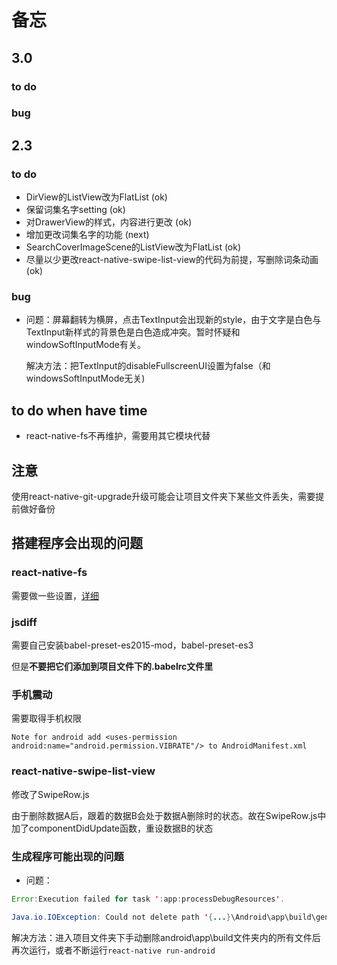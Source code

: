 # 备忘

## 3.0
### to do
### bug

## 2.3 
### to do
- DirView的ListView改为FlatList (ok)
- 保留词集名字setting (ok)
- 对DrawerView的样式，内容进行更改 (ok)
- 增加更改词集名字的功能 (next)
- SearchCoverImageScene的ListView改为FlatList (ok)
- 尽量以少更改react-native-swipe-list-view的代码为前提，写删除词条动画 (ok)
### bug
- 问题：屏幕翻转为横屏，点击TextInput会出现新的style，由于文字是白色与TextInput新样式的背景色是白色造成冲突。暂时怀疑和windowSoftInputMode有关。

  解决方法：把TextInput的disableFullscreenUI设置为false（和windowsSoftInputMode无关)

## to do when have time
- react-native-fs不再维护，需要用其它模块代替

## 注意
使用react-native-git-upgrade升级可能会让项目文件夹下某些文件丢失，需要提前做好备份

## 搭建程序会出现的问题

### react-native-fs
需要做一些设置，[详细](https://github.com/johanneslumpe/react-native-fs)

### jsdiff
需要自己安装babel-preset-es2015-mod，babel-preset-es3

但是**不要把它们添加到项目文件下的.babelrc文件里**

### 手机震动
需要取得手机权限
```
Note for android add <uses-permission android:name="android.permission.VIBRATE"/> to AndroidManifest.xml
```

### react-native-swipe-list-view
修改了SwipeRow.js

由于删除数据A后，跟着的数据B会处于数据A删除时的状态。故在SwipeRow.js中加了componentDidUpdate函数，重设数据B的状态

### 生成程序可能出现的问题

- 问题：

```java
Error:Execution failed for task ':app:processDebugResources'.

Java.io.IOException: Could not delete path '{...}\Android\app\build\generated\source\r\{...}
```
解决方法：进入项目文件夹下手动删除android\app\build文件夹内的所有文件后再次运行，或者不断运行`react-native run-android`

